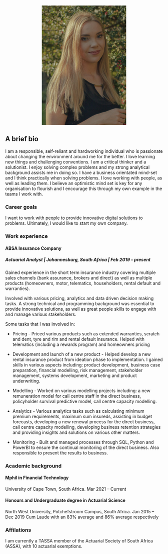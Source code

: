 <p align="center">
<img src="https://github.com/vDanielle24/vDanielle24.github.io/blob/main/Danielle.jpg" width="270" height="380"/>
</p>

## A brief bio

I am a responsible, self-reliant and hardworking individual who is passionate about changing the environment around me for the better. I love learning new things and challenging conventions. I am a critical thinker and a solutionist. I enjoy solving complex problems and my strong analytical background assists me in doing so. I have a business orientated mind-set and I think practically when solving problems. I love working with people, as well as leading them. I believe an optimistic mind set is key for any organisation to flourish and I encourage this through my own example in the teams I work with.

### Career goals

I want to work with people to provide innovative digital solutions to problems. Ultimately, I would like to start my own company. 

### Work experience

#### ABSA Insurance Company
##### Actuarial Analyst | Johannesburg, South Africa | Feb 2019 – present

Gained experience in the short term insurance industry covering multiple sales channels (bank assurance, brokers and direct) as well as multiple products (homeowners, motor, telematics, householders, rental default and warranties). 

Involved with various pricing, analytics and data driven decision making tasks. A strong technical and programming background was essential to provide innovative solutions, as well as great people skills to engage with and manage various stakeholders.

Some tasks that I was involved in:

* Pricing - Priced various products such as extended warranties, scratch and dent, tyre and rim and rental default insurance. Helped with telematics (including a rewards program) and homeowners pricing

* Development and launch of a new product - Helped develop a new rental insurance product from ideation phase to implementation. I gained skills in various aspects including: product development, business case preparation, financial modelling, risk management, stakeholder management, systems development, marketing and product underwriting. 

* Modelling - Worked on various modelling projects including: a new remuneration model for call centre staff in the direct business, policyholder survival predictive model, call centre capacity modelling.

* Analytics - Various analytics tasks such as calculating minimum premium requirements, maximum sum insureds, assisting in budget forecasts, developing a new renewal process for the direct business, call centre capacity modelling, developing business retention strategies and providing insights and solutions on various other matters.

* Monitoring - Built and managed processes through SQL, Python and PowerBI to ensure the continual monitoring of the direct business. Also responsible to present the results to business.

### Academic background

#### Mphil in Financial Technology
University of Cape Town, South Africa.
Mar 2021 – Current

#### Honours and Undergraduate degree in Actuarial Science 
North West University, Potchefstroom Campus, South Africa.
Jan 2015 – Dec 2019
Cum Laude with an 83% average and 86% average respectively


### Affilations
I am currently a TASSA member of the Actuarial Society of South Africa (ASSA), with 10 actuarial exemptions.






